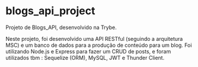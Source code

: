 # blogs_api_project

Projeto de Blogs_API, desenvolvido na Trybe.

Neste projeto, foi desenvolvido uma API RESTful (seguindo a arquitetura MSC) e um banco de dados para a produção de conteúdo para um blog. Foi utilizando Node.js e Express para fazer um CRUD de posts, e foram utilizados tbm : Sequelize (ORM), MySQL, JWT e Thunder Client.
